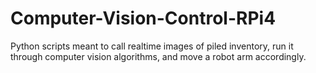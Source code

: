 # Computer-Vision-Control-RPi4
Python scripts meant to call realtime images of piled inventory, run it through computer vision algorithms, and move a robot arm accordingly.
